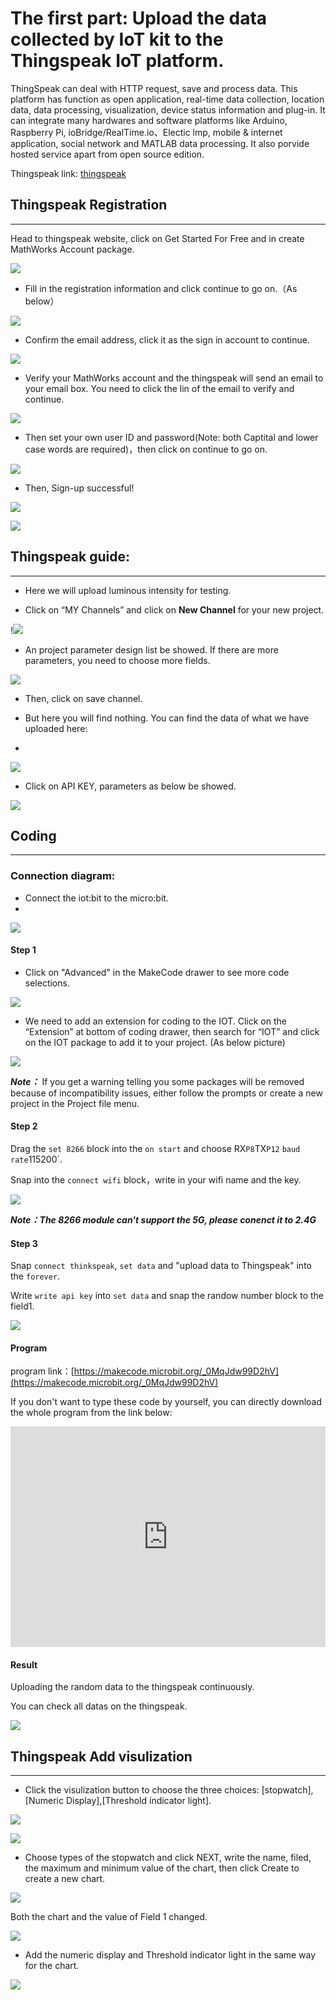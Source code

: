 # The first part: Upload the data collected by IoT kit to the Thingspeak IoT platform.

ThingSpeak can deal with HTTP request, save and process data. This platform has function as open application, real-time data collection, location data, data processing, visualization, device status information and plug-in. It can integrate many hardwares and software platforms like Arduino, Raspberry Pi, ioBridge/RealTime.io、Electic lmp, mobile & internet application, social network and MATLAB data processing. It also porvide hosted service apart from open source edition.

Thingspeak link: [thingspeak](https://thingspeak.com/)

## Thingspeak Registration
---
Head to thingspeak website, click on Get Started For Free and in create MathWorks Account package.

![](./images/case_ts_01.png)

- Fill in the registration information and click continue to go on.（As below）

![](./images/case_ts_02.png)

- Confirm the email address, click it as the sign in account to continue.

![](./images/case_ts_03.png)

- Verify your MathWorks account and the thingspeak will send an email to your email box. You need to click the lin of the email to verify and continue. 

![](./images/case_ts_04.png)
 
- Then set your own user ID and password(Note: both Captital and lower case words are required)，then click on continue to go on.

![](./images/case_ts_05.png)

- Then, Sign-up successful!

![](./images/smC48sY.png)

![](./images/case_ts_06.png)

## Thingspeak guide:
---
- Here we will upload luminous intensity for testing. 

- Click on “MY Channels” and click on **New Channel** for your new project.

!![](./images/case_ts_07.png)

- An project parameter design list be showed. If there are more parameters, you need to choose more fields.

![](./images/case_ts_08.png)

- Then, click on save channel. 

- But here you will find nothing. You can find the data of what we have uploaded here:
- 
![](./images/case_ts_09.png)

- Click on API KEY, parameters as below be showed.

![](./images/case_ts_10.png)

## Coding
---

### Connection diagram:
- Connect the iot:bit to the micro:bit.
- 
![](./images/case_ts_17.png)

#### Step 1
- Click on "Advanced" in the MakeCode drawer to see more code selections.

![](./images/iot_bit_11.jpg)

- We need to add an extension for coding to the IOT. Click on the “Extension” at bottom of coding drawer, then search for “IOT” and click on the IOT package to add it to your project. (As below picture) 

![](./images/iot_bit_12.jpg)

***Note：*** If you get a warning telling you some packages will be removed because of incompatibility issues, either follow the prompts or create a new project in the Project file menu.

#### Step 2

Drag the `set 8266` block into the `on start` and choose RX`P8`TX`P12` `baud rate`115200`.

Snap into the `connect wifi` block，write in your wifi name and the key. 

![](./images/case_ts_11.png)

***Note：The 8266 module can't support the 5G, please conenct it to 2.4G***

#### Step 3

Snap `connect thinkspeak`, `set data` and "upload data to Thingspeak"  into the `forever`. 

Write `write api key` into `set data` and snap the randow number block to the field1.


![](./images/case_ts_12.png)



#### Program

program link：[https://makecode.microbit.org/_0MqJdw99D2hV](https://makecode.microbit.org/_0MqJdw99D2hV)

If you don't want to type these code by yourself, you can directly download the whole program from the link below:

<div style="position:relative;height:0;padding-bottom:70%;overflow:hidden;"><iframe style="position:absolute;top:0;left:0;width:100%;height:100%;" src="https://makecode.microbit.org/#pub:_0MqJdw99D2hV" frameborder="0" sandbox="allow-popups allow-forms allow-scripts allow-same-origin"></iframe></div>  


#### Result

Uploading the random data to the thingspeak continuously. 

You can check all datas on the thingspeak.

![](./images/case_ts_13.png)


## Thingspeak Add visulization
---
- Click the visulization button to choose the three choices: [stopwatch],[Numeric Display],[Threshold indicator light].

![](./images/case_ts_14.png)

![](./images/case_ts_15.png)

- Choose types of the stopwatch and click NEXT, write the name, filed, the maximum and minimum value of the chart, then click Create to create a new chart.

![](./images/case_ts_16.png)

Both the chart and the value of Field 1 changed.

![](./images/case_ts_19.png)

- Add the numeric display and Threshold indicator light in the same way for the chart.

![](./images/case_ts_20.png)
